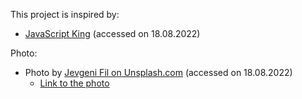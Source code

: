 This project is inspired by:
- [JavaScript King](https://www.youtube.com/watch?v=EWv2jnhZErc) (accessed on 18.08.2022)

Photo:
- Photo by [Jevgeni Fil on Unsplash.com](https://unsplash.com/@jecqan?utm_source=unsplash&utm_medium=referral&utm_content=creditCopyText) (accessed on 18.08.2022)
  - [Link to the photo](https://images.unsplash.com/photo-1660292579466-5c80aae9bcd5?ixlib=rb-1.2.1&ixid=MnwxMjA3fDB8MHxwaG90by1wYWdlfHx8fGVufDB8fHx8&auto=format&fit=crop&w=1170&q=80)